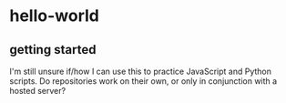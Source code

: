 # hello-world
getting started
----
I'm still unsure if/how I can use this to practice JavaScript and Python scripts. Do repositories work on their own, or only in conjunction with a hosted server?
